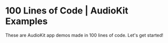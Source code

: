# 100 Lines of Code | AudioKit Examples
These are AudioKit app demos made in 100 lines of code. Let's get started!
